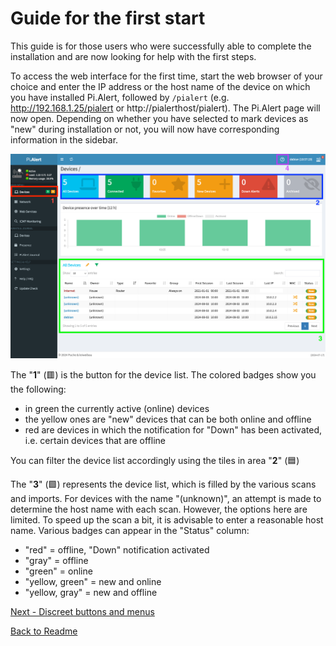 # Guide for the first start
<!--- --------------------------------------------------------------------- --->

This guide is for those users who were successfully able to complete the installation and are now looking for help with the first steps.

To access the web interface for the first time, start the web browser of your choice and enter the IP address or the host name of the 
device on which you have installed Pi.Alert, followed by `/pialert` (e.g. http://192.168.1.25/pialert or http://pialerthost/pialert). 
The Pi.Alert page will now open. Depending on whether you have selected to mark devices as "new" during installation or not, you will 
now have corresponding information in the sidebar.

![Guide_001][Guide_001] 

The "**1**" (🟥) is the button for the device list. The colored badges show you the following: 
- in green the currently active (online) devices
- the yellow ones are "new" devices that can be both online and offline
- red are devices in which the notification for "Down" has been activated, i.e. certain devices that are offline

You can filter the device list accordingly using the tiles in area "**2**" (🟦)

The "**3**" (🟩) represents the device list, which is filled by the various scans and imports. For devices with the name "(unknown)", an attempt is 
made to determine the host name with each scan. However, the options here are limited. To speed up the scan a bit, it is advisable to enter 
a reasonable host name.
Various badges can appear in the "Status" column: 
 - "red" = offline, "Down" notification activated
 - "gray" = offline
 - "green" = online
 - "yellow, green" = new and online
 - "yellow, gray" = new and offline

[Next - Discreet buttons and menus](./guide/001.md)

[Back to Readme](https://github.com/leiweibau/Pi.Alert)

[Guide_001]:             https://raw.githubusercontent.com/leiweibau/Pi.Alert/assets/guide_001.png         "Guide_001"
